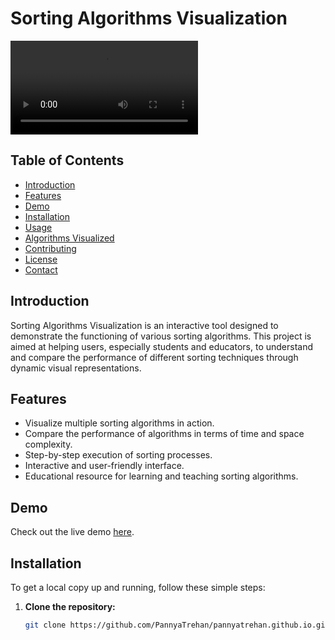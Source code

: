 # Sorting Algorithms Visualization

![Merge Sort Visualization](./assets/merge-sort.mp4)

## Table of Contents
- [Introduction](#introduction)
- [Features](#features)
- [Demo](#demo)
- [Installation](#installation)
- [Usage](#usage)
- [Algorithms Visualized](#algorithms-visualized)
- [Contributing](#contributing)
- [License](#license)
- [Contact](#contact)

## Introduction
Sorting Algorithms Visualization is an interactive tool designed to demonstrate the functioning of various sorting algorithms. This project is aimed at helping users, especially students and educators, to understand and compare the performance of different sorting techniques through dynamic visual representations.

## Features
- Visualize multiple sorting algorithms in action.
- Compare the performance of algorithms in terms of time and space complexity.
- Step-by-step execution of sorting processes.
- Interactive and user-friendly interface.
- Educational resource for learning and teaching sorting algorithms.

## Demo
Check out the live demo [here](https://sorting-visualiser-ekv9r4cpb-pannyatrehans-projects.vercel.app/).

## Installation
To get a local copy up and running, follow these simple steps:

1. **Clone the repository:**
   ```sh
   git clone https://github.com/PannyaTrehan/pannyatrehan.github.io.git
